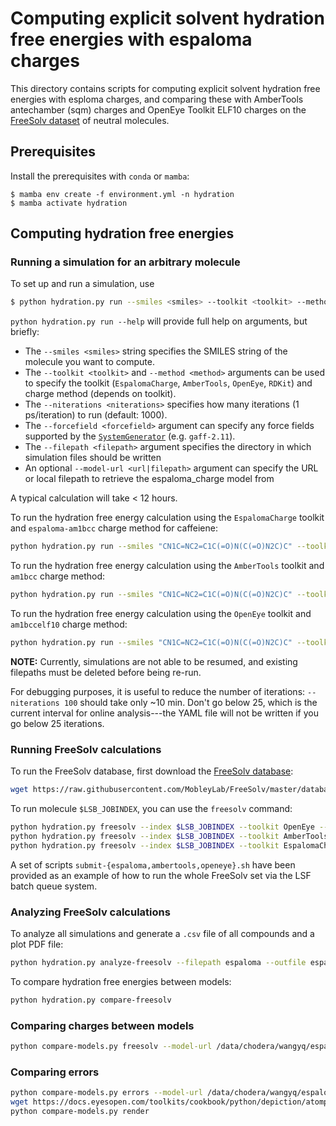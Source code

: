 # Computing explicit solvent hydration free energies with espaloma charges

This directory contains scripts for computing explicit solvent hydration free energies with esploma charges, 
and comparing these with AmberTools antechamber (sqm) charges and OpenEye Toolkit ELF10 charges
on the [FreeSolv dataset](https://github.com/MobleyLab/FreeSolv) of neutral molecules.

## Prerequisites
Install the prerequisites with `conda` or `mamba`:
```
$ mamba env create -f environment.yml -n hydration
$ mamba activate hydration
```

## Computing hydration free energies

### Running a simulation for an arbitrary molecule

To set up and run a simulation, use
```bash
$ python hydration.py run --smiles <smiles> --toolkit <toolkit> --method <method> --niterations <niterations> --forcefield <forcefield> --filepath <filepath>
```
`python hydration.py run --help` will provide full help on arguments, but briefly:
* The `--smiles <smiles>` string specifies the SMILES string of the molecule you want to compute.
* The `--toolkit <toolkit>` and `--method <method>` arguments can be used to specify the toolkit (`EspalomaCharge`, `AmberTools`, `OpenEye`, `RDKit`) and charge method (depends on toolkit).
* The `--niterations <niterations>` specifies how many iterations (1 ps/iteration) to run (default: 1000).
* The `--forcefield <forcefield>` argument can specify any force fields supported by the [`SystemGenerator`](https://github.com/openmm/openmmforcefields#automating-force-field-management-with-systemgenerator) (e.g. `gaff-2.11`).
* The `--filepath <filepath>` argument specifies the directory in which simulation files should be written
* An optional `--model-url <url|filepath>` argument can specify the URL or local filepath to retrieve the espaloma_charge model from 

A typical calculation will take < 12 hours.

To run the hydration free energy calculation using the `EspalomaCharge` toolkit and `espaloma-am1bcc` charge method for caffeiene:
```bash
python hydration.py run --smiles "CN1C=NC2=C1C(=O)N(C(=O)N2C)C" --toolkit EspalomaCharge --method espaloma-am1bcc --filepath espaloma
```
To run the hydration free energy calculation using the `AmberTools` toolkit and `am1bcc` charge method:
```bash
python hydration.py run --smiles "CN1C=NC2=C1C(=O)N(C(=O)N2C)C" --toolkit AmberTools --method am1bcc --filepath ambertools
```
To run the hydration free energy calculation using the `OpenEye` toolkit and `am1bccelf10` charge method:
```bash
python hydration.py run --smiles "CN1C=NC2=C1C(=O)N(C(=O)N2C)C" --toolkit OpenEye --method am1bccelf10 --filepath openeye
```

**NOTE:** Currently, simulations are not able to be resumed, and existing filepaths must be deleted before being re-run.

For debugging purposes, it is useful to reduce the number of iterations: `--niterations 100` should take only ~10 min.
Don't go below 25, which is the current interval for online analysis---the YAML file will not be written if you go below 25 iterations.

### Running FreeSolv calculations

To run the FreeSolv database, first download the [FreeSolv database](https://github.com/MobleyLab/FreeSolv):
```bash
wget https://raw.githubusercontent.com/MobleyLab/FreeSolv/master/database.json -O freesolv.json
```
To run molecule `$LSB_JOBINDEX`, you can use the `freesolv` command:
```bash
python hydration.py freesolv --index $LSB_JOBINDEX --toolkit OpenEye --method am1bccelf10 --forcefield "gaff-2.11" --filepath openeye --niterations 1000
python hydration.py freesolv --index $LSB_JOBINDEX --toolkit AmberTools --method am1bcc --forcefield "gaff-2.11" --filepath ambertools --niterations 1000
python hydration.py freesolv --index $LSB_JOBINDEX --toolkit EspalomaCharge --method espaloma-am1bcc --forcefield "gaff-2.11" --filepath espaloma --niterations 1000 --mode-url /data/chodera/wangyq/espaloma_charge/scripts/spice/model.pt
```
A set of scripts `submit-{espaloma,ambertools,openeye}.sh` have been provided as an example of how to run the whole FreeSolv set via the LSF batch queue system.

### Analyzing FreeSolv calculations

To analyze all simulations and generate a `.csv` file of all compounds and a plot PDF file:
```bash
python hydration.py analyze-freesolv --filepath espaloma --outfile espaloma.csv --label espaloma
```
To compare hydration free energies between models:
```bash
python hydration.py compare-freesolv
```

### Comparing charges between models

```bash
python compare-models.py freesolv --model-url /data/chodera/wangyq/espaloma_charge/scripts/spice/model.pt
```

### Comparing errors

```bash
python compare-models.py errors --model-url /data/chodera/wangyq/espaloma_charge/scripts/spice/model.pt
wget https://docs.eyesopen.com/toolkits/cookbook/python/depiction/atomprop.html#:~:text=Download%20code-,atomprop2img.py,-and%20supplementary%20scripts
python compare-models.py render 
```